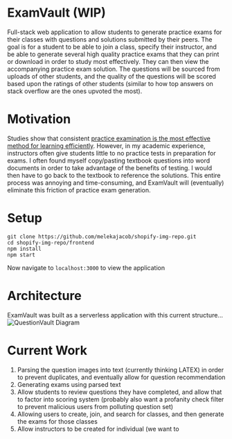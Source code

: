 # ExamVault (WIP)

Full-stack web application to allow students to generate practice exams for their classes with questions and solutions submitted by their peers. The goal is for a student to be able to join a class, specify their instructor, and be able to generate several high quality practice exams that they can print or download in order to study most effectively. They can then view the accompanying practice exam solution. The questions will be sourced from uploads of other students, and the quality of the questions will be scored based upon the ratings of other students (similar to how top answers on stack overflow are the ones upvoted the most).

# Motivation 

Studies show that consistent [practice examination is the most effective method for learning efficiently](https://journals.sagepub.com/stoken/rbtfl/Z10jaVH/60XQM/full). 
However, in my academic experience, instructors often give students little to no practice tests in preparation for exams. I often found myself copy/pasting textbook questions into word documents in order to take advantage of the benefits of testing. I would then have to go back to the textbook to reference the solutions. This entire process was annoying and time-consuming, and ExamVault will (eventually) eliminate this friction of practice exam generation.

# Setup

```
git clone https://github.com/melekajacob/shopify-img-repo.git
cd shopify-img-repo/frontend
npm install
npm start
```

Now navigate to `localhost:3000` to view the application

# Architecture

ExamVault was built as a serverless application with this current structure...
![QuestionVault Diagram](https://user-images.githubusercontent.com/23385706/118370605-56aed980-b576-11eb-8bb0-56dae67d76b7.png)

# Current Work

1. Parsing the question images into text (currently thinking LATEX) in order to prevent duplicates, and eventually allow for question recommendation
2. Generating exams using parsed text
3. Allow students to review questions they have completed, and allow that to factor into scoring system (probably also want a profanity check filter to prevent malicious users from polluting question set)
4. Allowing users to create, join, and search for classes, and then generate the exams for those classes
5. Allow instructors to be created for individual (we want to 
